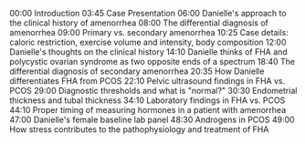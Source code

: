 00:00 Introduction
03:45 Case Presentation
06:00 Danielle's approach to the clinical history of amenorrhea
08:00 The differential diagnosis of amenorrhea
09:00 Primary vs. secondary amenorrhea
10:25 Case details: caloric restriction, exercise volume and intensity, body composition
12:00 Danielle's thoughts on the clinical history
14:10 Danielle thinks of FHA and polycystic ovarian syndrome as two opposite ends of a spectrum
18:40 The differential diagnosis of secondary amenorrhea
20:35 How Danielle differentiates FHA from PCOS
22:10 Pelvic ultrasound findings in FHA vs. PCOS
29:00 Diagnostic thresholds and what is "normal?"
30:30 Endometrial thickness and tubal thickness
34:10 Laboratory findings in FHA vs. PCOS
44:10 Proper timing of measuring hormones in a patient with amenorrhea
47:00 Danielle's female baseline lab panel
48:30 Androgens in PCOS
49:00 How stress contributes to the pathophysiology and treatment of FHA
